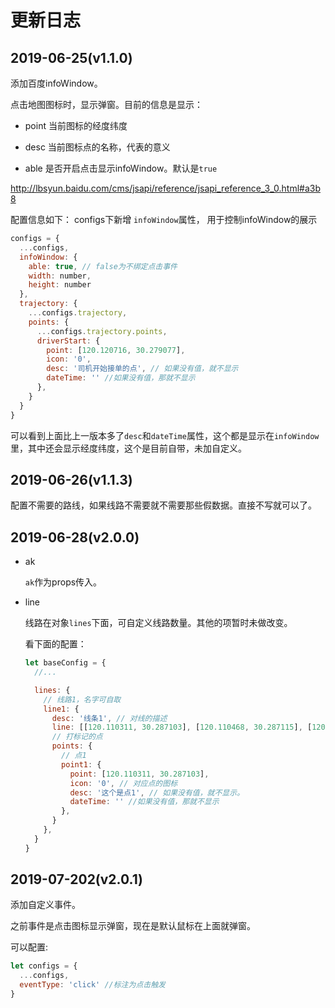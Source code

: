 # 更新日志

## 2019-06-25(v1.1.0)

添加百度infoWindow。

点击地图图标时，显示弹窗。目前的信息是显示：
- point
  当前图标的经度纬度

- desc
  当前图标点的名称，代表的意义

- able
  是否开启点击显示infoWindow。默认是`true`

http://lbsyun.baidu.com/cms/jsapi/reference/jsapi_reference_3_0.html#a3b8

配置信息如下：
configs下新增 `infoWindow`属性， 用于控制infoWindow的展示

```js
configs = {
  ...configs,
  infoWindow: {
    able: true, // false为不绑定点击事件
    width: number,
    height: number
  },
  trajectory: {
    ...configs.trajectory,
    points: {
      ...configs.trajectory.points,
      driverStart: { 
        point: [120.120716, 30.279077], 
        icon: '0', 
        desc: '司机开始接单的点', // 如果没有值，就不显示
        dateTime: '' //如果没有值，那就不显示
      },
    }
  }
}
```

可以看到上面比上一版本多了`desc`和`dateTime`属性，这个都是显示在`infoWindow`里，其中还会显示经度纬度，这个是目前自带，未加自定义。

## 2019-06-26(v1.1.3)

配置不需要的路线，如果线路不需要就不需要那些假数据。直接不写就可以了。

## 2019-06-28(v2.0.0)

- ak

  `ak`作为props传入。

- line

  线路在对象`lines`下面，可自定义线路数量。其他的项暂时未做改变。

  看下面的配置：

  ```js
  let baseConfig = {
    //...

    lines: {
      // 线路1，名字可自取
      line1: {
        desc: '线条1', // 对线的描述
        line: [[120.110311, 30.287103], [120.110468, 30.287115], [120.110662, 30.287127], [120.111029, 30.287139], [120.111597, 30.287249]], // 坐标点连成的线
        // 打标记的点
        points: {
          // 点1
          point1: { 
            point: [120.110311, 30.287103], 
            icon: '0', // 对应点的图标
            desc: '这个是点1', // 如果没有值，就不显示。
            dateTime: '' //如果没有值，那就不显示 
          },
        }
      },
    }
  }
  ```

## 2019-07-202(v2.0.1)
添加自定义事件。

之前事件是点击图标显示弹窗，现在是默认鼠标在上面就弹窗。

可以配置:
```js
let configs = {
  ...configs,
  eventType: 'click' //标注为点击触发
}
```